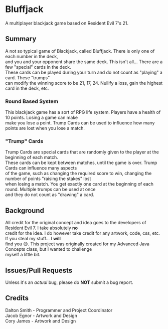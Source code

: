 # Bluffjack
A multiplayer blackjack game based on Resident Evil 7's 21.

## Summary
A not so typical game of Blackjack, called Bluffjack. There is only one of each number in the deck,  
and you and your opponent share the same deck. This isn't all... There are a few "special" cards in the deck.  
These cards can be played during your turn and do not count as "playing" a card. These "trumps"  
can modify the winning score to be 21, 17, 24. Nullify a loss, gain the highest card in the deck, etc.

### Round Based System
This blackjack game has a sort of RPG life system. Players have a health of 10 points. Losing a game can make  
make you lose a point. Trump Cards can be used to influence how many points are lost when you lose a match.

### "Trump" Cards
Trump Cards are special cards that are randomly given to the player at the beginning of each match.  
These cards can be kept between matches, until the game is over. Trump Cards can influence many aspects  
of the game, such as changing the required score to win, changing the number of points "raising the stakes" lost  
when losing a match. You get exactly one card at the beginning of each round. Multiple trumps can be used at once  
and they do not count as "drawing" a card.

## Background
All credit for the original concept and idea goes to the developers of Resident Evil 7. I take absolutely **no**  
credit for the idea. I do however take credit for any artwork, code, css, etc. If you steal my stuff... I **will**  
find you 😉. This project was originally created for my Advanced Java Concepts class, but I wanted to challenge  
myself a little bit. 

## Issues/Pull Requests
Unless it's an *actual* bug, please do **NOT** submit a bug report.

## Credits
Dalton Smith - Programmer and Project Coordinator  
Jacob Egnor  - Artwork and Design  
Cory James   - Artwork and Design  

